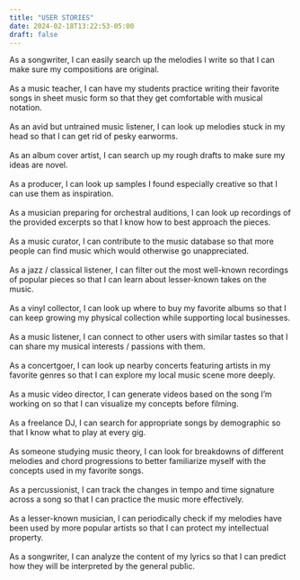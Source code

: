 ```yaml
---
title: "USER STORIES"
date: 2024-02-18T13:22:53-05:00
draft: false
---
```

As a songwriter, I can easily search up the melodies I write so that I can make sure my compositions are original. \
\
As a music teacher, I can have my students practice writing their favorite songs in sheet music form so that they get comfortable with musical notation.\
\
As an avid but untrained music listener, I can look up melodies stuck in my head so that I can get rid of pesky earworms.\
\
As an album cover artist, I can search up my rough drafts to make sure my ideas are novel.\
\
As a producer, I can look up samples I found especially creative so that I can use them as inspiration.\
\
As a musician preparing for orchestral auditions, I can look up recordings of the provided excerpts so that I know how to best approach the pieces.\
\
As a music curator, I can contribute to the music database so that more people can find music which would otherwise go unappreciated.\
\
As a jazz / classical listener, I can filter out the most well-known recordings of popular pieces so that I can learn about lesser-known takes on the music.\
\
As a vinyl collector, I can look up where to buy my favorite albums so that I can keep growing my physical collection while supporting local businesses.\
\
As a music listener, I can connect to other users with similar tastes so that I can share my musical interests / passions with them.\
\
As a concertgoer, I can look up nearby concerts featuring artists in my favorite genres so that I can explore my local music scene more deeply.\
\
As a music video director, I can generate videos based on the song I’m working on so that I can visualize my concepts before filming.\
\
As a freelance DJ, I can search for appropriate songs by demographic so that I know what to play at every gig.\
\
As someone studying music theory, I can look for breakdowns of different melodies and chord progressions to better familiarize myself with the concepts used in my favorite songs.\
\
As a percussionist, I can track the changes in tempo and time signature across a song so that I can practice the music more effectively.\
\
As a lesser-known musician, I can periodically check if my melodies have been used by more popular artists so that I can protect my intellectual property.\
\
As a songwriter, I can analyze the content of my lyrics so that I can predict how they will be interpreted by the general public.